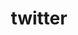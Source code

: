---
order: 0
title: twitter
name: IDontLikePHP
link: https://twitter.com/IDontLikePHP
verb: tweet
---